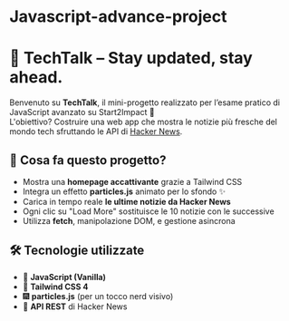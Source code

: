 # Javascript-advance-project
 # 🧠 TechTalk – Stay updated, stay ahead.

Benvenuto su **TechTalk**, il mini-progetto realizzato per l’esame pratico di JavaScript avanzato su Start2Impact 🚀  
L'obiettivo? Costruire una web app che mostra le notizie più fresche del mondo tech sfruttando le API di [Hacker News](https://news.ycombinator.com/).

## 📌 Cosa fa questo progetto?

- Mostra una **homepage accattivante** grazie a Tailwind CSS
- Integra un effetto **particles.js** animato per lo sfondo ✨
- Carica in tempo reale **le ultime notizie da Hacker News**
- Ogni clic su "Load More" sostituisce le 10 notizie con le successive
- Utilizza **fetch**, manipolazione DOM, e gestione asincrona

## 🛠️ Tecnologie utilizzate

- 🧪 **JavaScript (Vanilla)**
- 🎨 **Tailwind CSS 4**
- 🎆 **particles.js** (per un tocco nerd visivo)
- 📡 **API REST** di Hacker News
